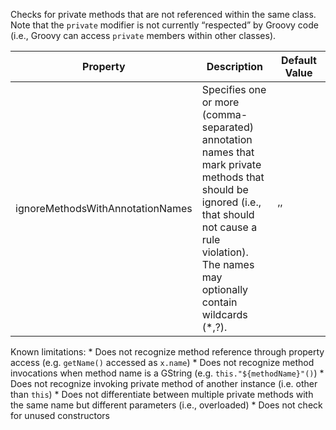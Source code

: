 Checks for private methods that are not referenced within the same
class. Note that the `private` modifier is not currently “respected” by
Groovy code (i.e., Groovy can access `private` members within other
classes).

<table>
<colgroup>
<col style="width: 40%" />
<col style="width: 33%" />
<col style="width: 25%" />
</colgroup>
<thead>
<tr class="header">
<th>Property</th>
<th>Description</th>
<th>Default Value</th>
</tr>
</thead>
<tbody>
<tr class="odd">
<td>ignoreMethodsWithAnnotationNames</td>
<td>Specifies one or more (comma-separated) annotation names that mark private methods that should be ignored (i.e., that should not cause a rule violation). The names may optionally contain wildcards (*,?).</td>
<td>’’</td>
</tr>
</tbody>
</table>

Known limitations: \* Does not recognize method reference through
property access (e.g. `getName()` accessed as `x.name`) \* Does not
recognize method invocations when method name is a GString
(e.g. `this."${methodName}"()`) \* Does not recognize invoking private
method of another instance (i.e. other than `this`) \* Does not
differentiate between multiple private methods with the same name but
different parameters (i.e., overloaded) \* Does not check for unused
constructors
